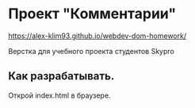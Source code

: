 # Проект "Комментарии"

https://alex-klim93.github.io/webdev-dom-homework/

Верстка для учебного проекта студентов Skypro

## Как разрабатывать.

Открой index.html в браузере.
